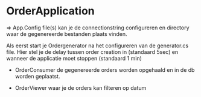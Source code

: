# OrderApplication




=> App.Config file(s) kan je de connectionstring configureren en directory waar de gegenereerde bestanden plaats vinden.

Als eerst start je Ordergenerator na het configureren van de generator.cs file. 
Hier stel je de delay tussen order creation in (standaard 5sec) en wanneer de applicatie moet stoppen (standaard 1 min)

- OrderConsumer de gegenereerde orders worden opgehaald en in de db worden geplaatst.

- OrderViewer waar je de orders kan filteren op datum
